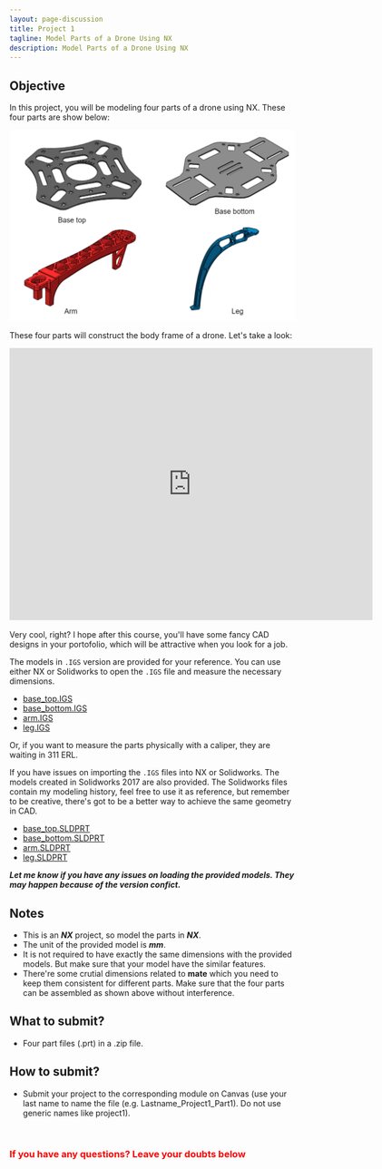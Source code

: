 ```yaml
---
layout: page-discussion
title: Project 1 
tagline: Model Parts of a Drone Using NX
description: Model Parts of a Drone Using NX
---
```


## Objective

In this project, you will be modeling four parts of a drone using NX. These four parts are show below:

<img src="../assets/images/project-1/parts.png" width="700">

These four parts will construct the body frame of a drone. Let's take a look:

<div class="sketchfab-embed-wrapper"><iframe width="640" height="480" src="https://sketchfab.com/models/b0d3f97d518b4cfc89c9ff8857c29865/embed?autospin=0.2&amp;autostart=1" frameborder="0" allow="autoplay; fullscreen; vr" mozallowfullscreen="true" webkitallowfullscreen="true"></iframe>
</div>

Very cool, right? I hope after this course, you'll have some fancy CAD designs in your portofolio, which will be attractive when you look for a job.

The models in `.IGS` version are provided for your reference. You can use either NX or Solidworks to open the `.IGS` file and measure the necessary dimensions.
- [base_top.IGS](../assets/models/project-1/base_top.IGS)
- [base_bottom.IGS](../assets/models/project-1/base_bottom.IGS)
- [arm.IGS](../assets/models/project-1/arm.IGS)
- [leg.IGS](../assets/models/project-1/leg.IGS)

Or, if you want to measure the parts physically with a caliper, they are waiting in 311 ERL.

If you have issues on importing the `.IGS` files into NX or Solidworks. The models created in Solidworks 2017 are also provided. The Solidworks files contain my modeling history, feel free to use it as reference, but remember to be creative, there's got to be a better way to achieve the same geometry in CAD.
- [base_top.SLDPRT](../assets/models/project-1/base_top.SLDPRT)
- [base_bottom.SLDPRT](../assets/models/project-1/base_bottom.SLDPRT)
- [arm.SLDPRT](../assets/models/project-1/arm.SLDPRT)
- [leg.SLDPRT](../assets/models/project-1/leg.SLDPRT)

***Let me know if you have any issues on loading the provided models. They may happen because of the version confict.***

## Notes
- This is an ***NX*** project, so model the parts in ***NX***.
- The unit of the provided model is ***mm***.
- It is not required to have exactly the same dimensions with the provided models. But make sure that your model have the similar features.
- There're some crutial dimensions related to **mate** which you need to keep them consistent for different parts. Make sure that the four parts can be assembled as shown above without interference.

## What to submit?
- Four part files (.prt) in a .zip file.

## How to submit?
- Submit your project to the corresponding module on Canvas (use your last name to name the file (e.g. Lastname_Project1_Part1). Do not use generic names like project1).

<br>


### <span style="color: red">If you have any questions? Leave your doubts below <i class="fas fa-arrow-down"></i></span>